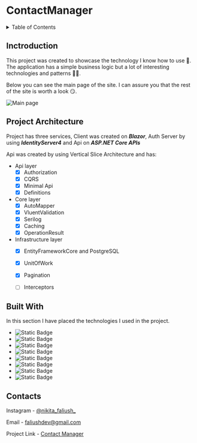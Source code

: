# ContactManager

<details>
  <summary>Table of Contents</summary>
  <ol>
    <li><a href="#introduction">Introduction</a></li>
    <li><a href="#project-architecture">Project Architecture</a></li>
    <li><a href="#built-with">Built With</a></li>
    <li><a href="#contacts">Contacts</a></li>
  </ol>
</details>

## Inctroduction

This project was created to showcase the technology I know how to use 🤖. The application has a simple business logic but a lot of interesting technologies and patterns 💪💪.

Below you can see the main page of the site. I can assure you that the rest of the site is worth a look 😏.

![Main page](https://github.com/Faliush/ContactManager/assets/141915136/0023999e-a4c4-4b29-be72-becd86437625)



## Project Architecture
Project has three services, Client was created on ***Blazor***, Auth Server by using ***IdentityServer4*** and Api on ***ASP.NET Core APIs*** 

Api was created by using Vertical Slice Architecture and has:
+ Api layer
  - [x] Authorization
  - [x] CQRS
  - [x] Minimal Api 
  - [x] Definitions 
+ Core layer
  - [x] AutoMapper
  - [x] VluentValidation
  - [x] Serilog
  - [x] Caching
  - [x] OperationResult    
+ Infrastructure layer
  - [x] EntityFrameworkCore and PostgreSQL
  - [x] UnitOfWork
  - [x] Pagination
  - [ ] Interceptors 


## Built With
In this section I have placed the technologies I used in the project. 

* ![Static Badge](https://img.shields.io/badge/Blazor-5304C2?style=for-the-badge&logo=blazor&labelColor=black)
* ![Static Badge](https://img.shields.io/badge/.Net-5304C2?style=for-the-badge&logo=dotnet&labelColor=black)
* ![Static Badge](https://img.shields.io/badge/Bootstrap-553C7B?style=for-the-badge&logo=bootstrap&labelColor=black)
* ![Static Badge](https://img.shields.io/badge/Redis-DC382D?style=for-the-badge&logo=redis&labelColor=black)
* ![Static Badge](https://img.shields.io/badge/Postgres-4169E1?style=for-the-badge&logo=postgresql&labelColor=black)
* ![Static Badge](https://img.shields.io/badge/RabbitMQ-FF6600?style=for-the-badge&logo=rabbitmq&labelColor=black)
* ![Static Badge](https://img.shields.io/badge/Docker-2496ED?style=for-the-badge&logo=docker&labelColor=black)
* ![Static Badge](https://img.shields.io/badge/IdentityServer4-F78C40?style=for-the-badge&logo=openid&labelColor=black)


## Contacts
Instagram - [@nikita_faliush_](https://www.instagram.com/nikita_faliush_/)

Email - faliushdev@gmail.com

Project Link - [Contact Manager](https://github.com/Faliush/ContactManager)








